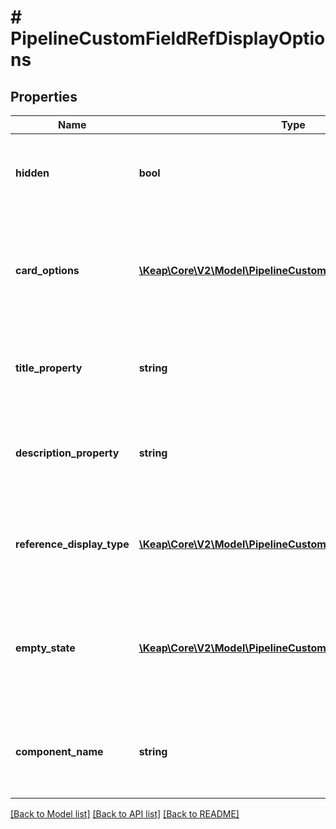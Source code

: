 # # PipelineCustomFieldRefDisplayOptions

## Properties

Name | Type | Description | Notes
------------ | ------------- | ------------- | -------------
**hidden** | **bool** | Indicates whether the reference custom field is hidden. | [optional]
**card_options** | [**\Keap\Core\V2\Model\PipelineCustomFieldCardDisplayOptions**](PipelineCustomFieldCardDisplayOptions.md) | The card display options for the reference custom field. This field is optional. | [optional]
**title_property** | **string** | The title property for the reference custom field. | [optional]
**description_property** | **string** | The description property for the reference custom field. | [optional]
**reference_display_type** | [**\Keap\Core\V2\Model\PipelineCustomFieldRefDisplayType**](PipelineCustomFieldRefDisplayType.md) | The display type for the reference custom field. This field is optional. | [optional]
**empty_state** | [**\Keap\Core\V2\Model\PipelineCustomFieldEmptyStateContent**](PipelineCustomFieldEmptyStateContent.md) | The empty state content for the reference custom field. This field is optional. | [optional]
**component_name** | **string** | The component name for the reference custom field. | [optional]

[[Back to Model list]](../../README.md#models) [[Back to API list]](../../README.md#endpoints) [[Back to README]](../../README.md)
